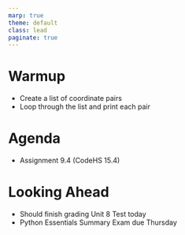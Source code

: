 ```yaml
---
marp: true
theme: default
class: lead
paginate: true
---
```


<!-- headingDivider: 1 -->
<!-- backgroundColor: black -->
<!-- class: invert -->

# Warmup

- Create a list of coordinate pairs
- Loop through the list and print each pair

# Agenda

- Assignment 9.4 (CodeHS 15.4)

# Looking Ahead

- Should finish grading Unit 8 Test today
- Python Essentials Summary Exam due Thursday
